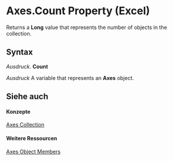 
# Axes.Count Property (Excel)

Returns a  **Long** value that represents the number of objects in the collection.


## Syntax

 _Ausdruck_. **Count**

 _Ausdruck_ A variable that represents an **Axes** object.


## Siehe auch


#### Konzepte


[Axes Collection](581e51e5-3dbb-7f0c-a87d-2d44f67dad0b.md)
#### Weitere Ressourcen


[Axes Object Members](http://msdn.microsoft.com/library/10a6fffe-65ff-e9b2-813c-357664e276a5%28Office.15%29.aspx)